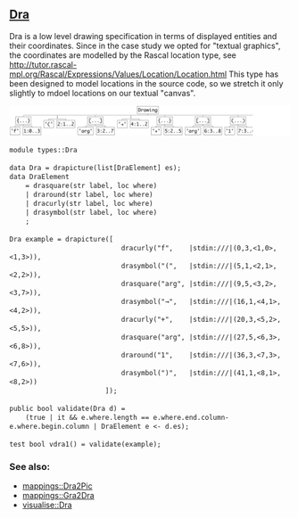 ## [Dra](https://github.com/grammarware/bx-parsing/blob/master/src/types/Dra.rsc)

Dra is a low level drawing specification in terms of displayed entities and their
coordinates. Since in the case study we opted for "textual graphics", the coordinates
are modelled by the Rascal location type, see
http://tutor.rascal-mpl.org/Rascal/Expressions/Values/Location/Location.html
This type has been designed to model locations in the source code, so we stretch it
only slightly to mdoel locations on our textual "canvas".

![Example](https://github.com/grammarware/bx-parsing/raw/master/img/Dra.png)

```
module types::Dra

data Dra = drapicture(list[DraElement] es);
data DraElement
    = drasquare(str label, loc where)
    | draround(str label, loc where)
    | dracurly(str label, loc where)
    | drasymbol(str label, loc where)
    ;

Dra example = drapicture([
                            dracurly("f",    |stdin:///|(0,3,<1,0>,<1,3>)),
                            drasymbol("(",   |stdin:///|(5,1,<2,1>,<2,2>)),
                            drasquare("arg", |stdin:///|(9,5,<3,2>,<3,7>)),
                            drasymbol("→",   |stdin:///|(16,1,<4,1>,<4,2>)),
                            dracurly("+",    |stdin:///|(20,3,<5,2>,<5,5>)),
                            drasquare("arg", |stdin:///|(27,5,<6,3>,<6,8>)),
                            draround("1",    |stdin:///|(36,3,<7,3>,<7,6>)),
                            drasymbol(")",   |stdin:///|(41,1,<8,1>,<8,2>))
                        ]);

public bool validate(Dra d) = 
    (true | it && e.where.length == e.where.end.column-e.where.begin.column | DraElement e <- d.es);

test bool vdra1() = validate(example);
```

### See also:
* [mappings::Dra2Pic](https://github.com/grammarware/bx-parsing/blob/master/src/mappings/Dra2Pic.rsc)
* [mappings::Gra2Dra](https://github.com/grammarware/bx-parsing/blob/master/src/mappings/Gra2Dra.rsc)
* [visualise::Dra](https://github.com/grammarware/bx-parsing/blob/master/src/visualise/Dra.rsc)
